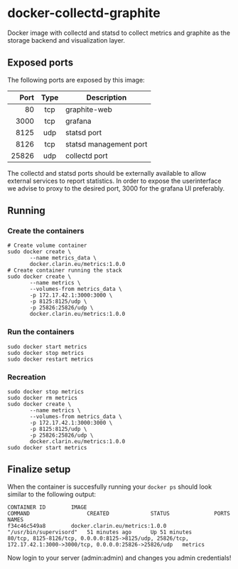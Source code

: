 # docker-collectd-graphite
Docker image with collectd and statsd to collect metrics and graphite as the storage backend and visualization layer.

## Exposed ports

The following ports are exposed by this image:

| Port  | Type | Description            |
| -----:|:----:| ---------------------- |
| 80    | tcp  | graphite-web           |
| 3000  | tcp  | grafana                |
| 8125  | udp  | statsd port            |
| 8126  | tcp  | statsd management port |
| 25826 | udp  | collectd port          |

The collectd and statsd ports should be externally available to allow external services to report statistics.
In order to expose the userinterface we advise to proxy to the desired port, 3000 for the grafana UI preferably.

## Running

### Create the containers
```
# Create volume container
sudo docker create \
       --name metrics_data \
       docker.clarin.eu/metrics:1.0.0
# Create container running the stack
sudo docker create \
       --name metrics \
       --volumes-from metrics_data \
       -p 172.17.42.1:3000:3000 \
       -p 8125:8125/udp \
       -p 25826:25826/udp \
       docker.clarin.eu/metrics:1.0.0
```

### Run the containers
```
sudo docker start metrics
sudo docker stop metrics
sudo docker restart metrics
```

### Recreation
```
sudo docker stop metrics
sudo docker rm metrics
sudo docker create \
       --name metrics \
       --volumes-from metrics_data \
       -p 172.17.42.1:3000:3000 \
       -p 8125:8125/udp \
       -p 25826:25826/udp \
       docker.clarin.eu/metrics:1.0.0
sudo docker start metrics
```

## Finalize setup

When the container is succesfully running your `docker ps` should look similar to the following output:
```
CONTAINER ID        IMAGE                                              COMMAND                  CREATED             STATUS              PORTS                                                                                                            NAMES
f34c46c549a8        docker.clarin.eu/metrics:1.0.0                     "/usr/bin/supervisord"   51 minutes ago      Up 51 minutes       80/tcp, 8125-8126/tcp, 0.0.0.0:8125->8125/udp, 25826/tcp, 172.17.42.1:3000->3000/tcp, 0.0.0.0:25826->25826/udp   metrics
```

Now login to your server (admin:admin) and changes you admin credentials!
